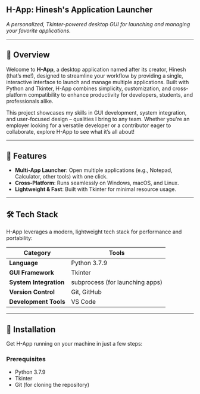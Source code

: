## H-App: Hinesh's Application Launcher

*A personalized, Tkinter-powered desktop GUI for launching and managing your favorite applications.*

---

## 🌟 Overview

Welcome to **H-App**, a desktop application named after its creator, Hinesh (that’s me!), designed to streamline your workflow by providing a single, interactive interface to launch and manage multiple applications. Built with Python and Tkinter, H-App combines simplicity, customization, and cross-platform compatibility to enhance productivity for developers, students, and professionals alike.

This project showcases my skills in GUI development, system integration, and user-focused design – qualities I bring to any team. Whether you're an employer looking for a versatile developer or a contributor eager to collaborate, explore H-App to see what it’s all about!

---

## 🚀 Features

- **Multi-App Launcher**: Open multiple applications (e.g., Notepad, Calculator, other tools) with one click.
- **Cross-Platform**: Runs seamlessly on Windows, macOS, and Linux.
- **Lightweight & Fast**: Built with Tkinter for minimal resource usage.

---

## 🛠️ Tech Stack

H-App leverages a modern, lightweight tech stack for performance and portability:

| **Category**         | **Tools**                                                                 |
|----------------------|---------------------------------------------------------------------------|
| **Language**         | Python 3.7.9                                                       |
| **GUI Framework**    | Tkinter                                                           |
| **System Integration**| subprocess (for launching apps)                                  |
| **Version Control**  | Git, GitHub                                                       |
| **Development Tools**| VS Code                                                           |

---
## 🔧 Installation

Get H-App running on your machine in just a few steps:

### Prerequisites
- Python 3.7.9
- Tkinter 
- Git (for cloning the repository)

